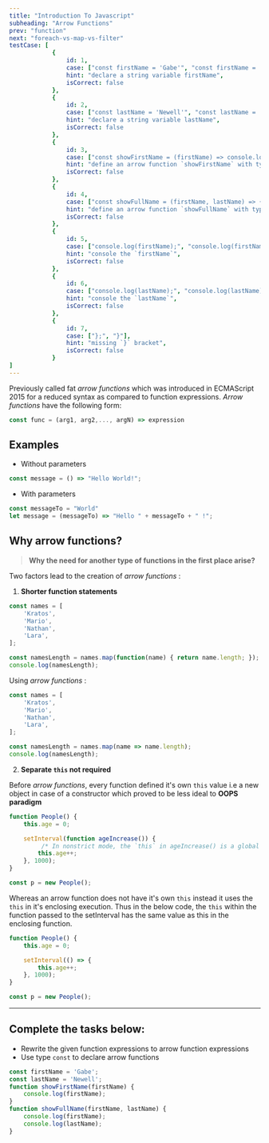 ```yaml
---
title: "Introduction To Javascript"
subheading: "Arrow Functions"
prev: "function"
next: "foreach-vs-map-vs-filter"
testCase: [
            {
                id: 1,
                case: ["const firstName = 'Gabe'", "const firstName = 'Gabe';" ],
                hint: "declare a string variable firstName",
                isCorrect: false
            },
            {
                id: 2,
                case: ["const lastName = 'Newell'", "const lastName = 'Newell';" ],
                hint: "declare a string variable lastName",
                isCorrect: false
            },
            {
                id: 3,
                case: ["const showFirstName = (firstName) => console.log(firstName);", "const showFirstName = (firstName) => console.log(firstName)"],
                hint: "define an arrow function `showFirstName` with type `const`",
                isCorrect: false
            },
            {
                id: 4,
                case: ["const showFullName = (firstName, lastName) => {"],
                hint: "define an arrow function `showFullName` with type `const`",
                isCorrect: false
            },
            {
                id: 5,
                case: ["console.log(firstName);", "console.log(firstName)"],
                hint: "console the `firstName`",
                isCorrect: false
            },
            {
                id: 6,
                case: ["console.log(lastName);", "console.log(lastName)"],
                hint: "console the `lastName`",
                isCorrect: false
            },
            {
                id: 7,
                case: ["};", "}"],
                hint: "missing `}` bracket",
                isCorrect: false
            }
]
---
```


Previously called fat _arrow functions_ which was introduced in ECMAScript 2015 for a reduced syntax as compared to function expressions. _Arrow functions_ have the following form:
```js
const func = (arg1, arg2,..., argN) => expression
```

## Examples

* Without parameters

```js
const message = () => "Hello World!";
```

* With parameters

```js
const messageTo = "World"
let message = (messageTo) => "Hello " + messageTo + " !";
```
## Why arrow functions?

>__Why the need for another type of functions in the first place arise?__

Two factors lead to the creation of _arrow functions_ :

1. **Shorter function statements**

```js
const names = [
    'Kratos',
    'Mario',
    'Nathan',
    'Lara',
];

const namesLength = names.map(function(name) { return name.length; });
console.log(namesLength);
```
Using _arrow functions_ :

```js
const names = [
    'Kratos',
    'Mario',
    'Nathan',
    'Lara',
];

const namesLength = names.map(name => name.length);
console.log(namesLength);
```
2. **Separate `this` not required**

Before _arrow functions_, every function defined it's own `this` value i.e a new object in case of a constructor which proved to be less ideal to **OOPS paradigm**

```js
function People() {
    this.age = 0;

    setInterval(function ageIncrease()) {
         /* In nonstrict mode, the `this` in ageIncrease() is a global object, which is different from the `this` defined by People() constructor. */
        this.age++;
    }, 1000);
}

const p = new People();
```

Whereas an arrow function does not have it's own `this` instead it uses the `this` in it's enclosing execution. Thus in the below code, the `this` within the function passed to the setInterval has the same value as this in the enclosing function.

```js
function People() {
    this.age = 0;

    setInterval(() => {
        this.age++;
    }, 1000);
}

const p = new People();
```
---

## Complete the tasks below:

- Rewrite the given function expressions to arrow function expressions
- Use type `const` to declare arrow functions 
```js
const firstName = 'Gabe';
const lastName = 'Newell'; 
function showFirstName(firstName) {
    console.log(firstName);
}
function showFullName(firstName, lastName) {
    console.log(firstName);
    console.log(lastName);
}
```
